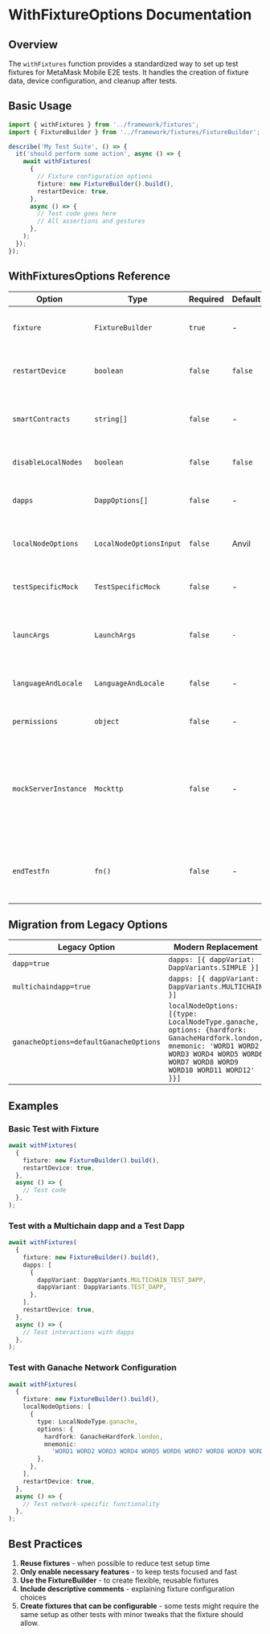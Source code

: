 # WithFixtureOptions Documentation

## Overview

The `withFixtures` function provides a standardized way to set up test fixtures for MetaMask Mobile E2E tests. It handles the creation of fixture data, device configuration, and cleanup after tests.

## Basic Usage

```typescript
import { withFixtures } from '../framework/fixtures';
import { FixtureBuilder } from '../framework/fixtures/FixtureBuilder';

describe('My Test Suite', () => {
  it('should perform some action', async () => {
    await withFixtures(
      {
        // Fixture configuration options
        fixture: new FixtureBuilder().build(),
        restartDevice: true,
      },
      async () => {
        // Test code goes here
        // All assertions and gestures
      },
    );
  });
});
```

## WithFixturesOptions Reference

| Option               | Type                    | Required | Default | Description                                                                                                                              |
| -------------------- | ----------------------- | -------- | ------- | ---------------------------------------------------------------------------------------------------------------------------------------- |
| `fixture`            | `FixtureBuilder`        | `true`   | -       | The fixture object created via FixtureBuilder                                                                                            |
| `restartDevice`      | `boolean`               | `false`  | `false` | Whether to restart the device before the test                                                                                            |
| `smartContracts`     | `string[]`              | `false`  | -       | The list of contract strings to be deployed via the first seeder                                                                         |
| `disableLocalNodes`  | `boolean`               | `false`  | `false` | Disables all local nodes for the test                                                                                                    |
| `dapps`              | `DappOptions[]`         | `false`  | -       | Lists the dapps that should be launched before the tests                                                                                 |
| `localNodeOptions`   | `LocalNodeOptionsInput` | `false`  | Anvil   | Allows overriding the use of Anvil in favor of any other node                                                                            |
| `testSpecificMock`   | `TestSpecificMock`      | `false`  | -       | Allows to set mocks that are specific to the test                                                                                        |
| `launcArgs`          | `LaunchArgs`            | `false`  | `-`     | Allows sending arbitrary launchArgs such as the fixtureServerPort                                                                        |
| `languageAndLocale`  | `LanguageAndLocale`     | `false`  | -       | Set the device Language and Locale of the device                                                                                         |
| `permissions`        | `object`                | `false`  | -       | Allows setting specific device permissions                                                                                               |
| `mockServerInstance` | `Mockttp`               | `false`  | -       | Allows providing a mock server instance instead of having one created automatically. Should not be used together with `testSpecificMock` |
| `endTestfn`          | `fn()`                  | `false`  | -       | Allows providing a function that is executed at the end of the test before the cleanup                                                   |

## Migration from Legacy Options

| Legacy Option                          | Modern Replacement                                                                                                                                                                        |
| -------------------------------------- | ----------------------------------------------------------------------------------------------------------------------------------------------------------------------------------------- |
| `dapp=true`                            | `dapps: [{ dappVariat: DappVariants.SIMPLE }]`                                                                                                                                            |
| `multichaindapp=true`                  | `dapps: [{ dappVariant: DappVariants.MULTICHAIN }]`                                                                                                                                       |
| `ganacheOptions=defaultGanacheOptions` | `localNodeOptions: [{type: LocalNodeType.ganache, options: {hardfork: GanacheHardfork.london, mnemonic: 'WORD1 WORD2 WORD3 WORD4 WORD5 WORD6 WORD7 WORD8 WORD9 WORD10 WORD11 WORD12' }}]` |

## Examples

### Basic Test with Fixture

```typescript
await withFixtures(
  {
    fixture: new FixtureBuilder().build(),
    restartDevice: true,
  },
  async () => {
    // Test code
  },
);
```

### Test with a Multichain dapp and a Test Dapp

```typescript
await withFixtures(
  {
    fixture: new FixtureBuilder().build(),
    dapps: [
      {
        dappVariant: DappVariants.MULTICHAIN_TEST_DAPP,
        dappVariant: DappVariants.TEST_DAPP,
      },
    ],
    restartDevice: true,
  },
  async () => {
    // Test interactions with dapps
  },
);
```

### Test with Ganache Network Configuration

```typescript
await withFixtures(
  {
    fixture: new FixtureBuilder().build(),
    localNodeOptions: [
      {
        type: LocalNodeType.ganache,
        options: {
          hardfork: GanacheHardfork.london,
          mnemonic:
            'WORD1 WORD2 WORD3 WORD4 WORD5 WORD6 WORD7 WORD8 WORD9 WORD10 WORD11 WORD12',
        },
      },
    ],
    restartDevice: true,
  },
  async () => {
    // Test network-specific functionality
  },
);
```

## Best Practices

1. **Reuse fixtures** - when possible to reduce test setup time
2. **Only enable necessary features** - to keep tests focused and fast
3. **Use the FixtureBuilder** - to create flexible, reusable fixtures
4. **Include descriptive comments** - explaining fixture configuration choices
5. **Create fixtures that can be configurable** - some tests might require the same setup as other tests with minor tweaks that the fixture should allow.
